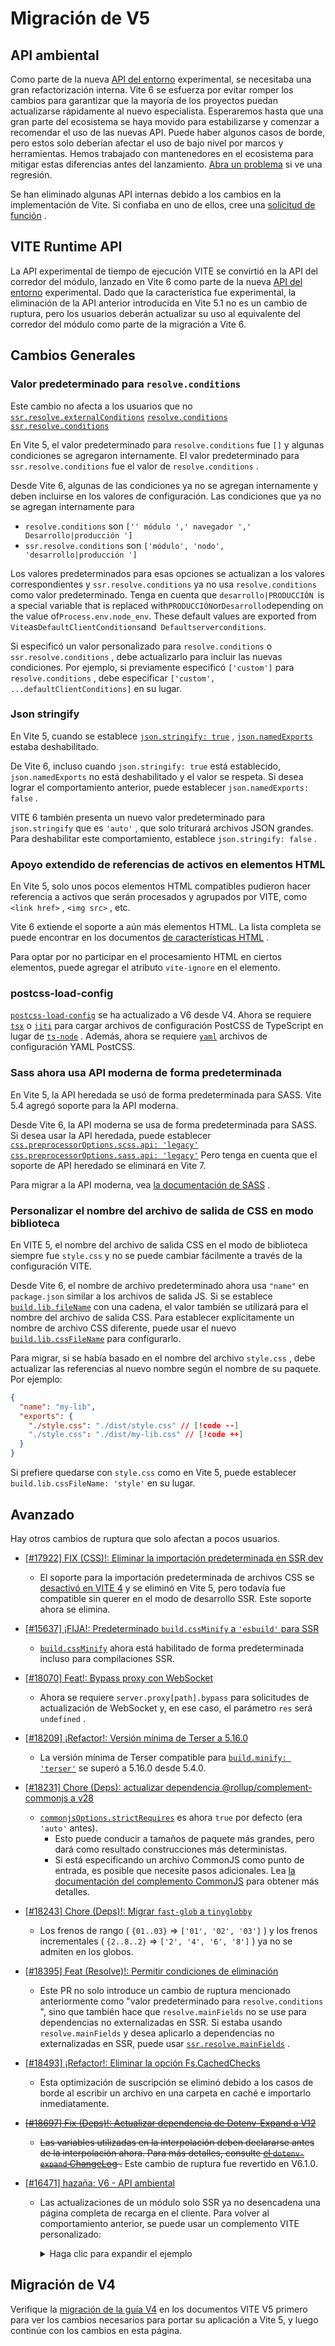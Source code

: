 # Migración de V5

## API ambiental

Como parte de la nueva [API del entorno](/es/guide/api-environment.md) experimental, se necesitaba una gran refactorización interna. Vite 6 se esfuerza por evitar romper los cambios para garantizar que la mayoría de los proyectos puedan actualizarse rápidamente al nuevo especialista. Esperaremos hasta que una gran parte del ecosistema se haya movido para estabilizarse y comenzar a recomendar el uso de las nuevas API. Puede haber algunos casos de borde, pero estos solo deberían afectar el uso de bajo nivel por marcos y herramientas. Hemos trabajado con mantenedores en el ecosistema para mitigar estas diferencias antes del lanzamiento. [Abra un problema](https://github.com/vitejs/vite/issues/new?assignees=&labels=pending+triage&projects=&template=bug_report.yml) si ve una regresión.

Se han eliminado algunas API internas debido a los cambios en la implementación de Vite. Si confiaba en uno de ellos, cree una [solicitud de función](https://github.com/vitejs/vite/issues/new?assignees=&labels=enhancement%3A+pending+triage&projects=&template=feature_request.yml) .

## VITE Runtime API

La API experimental de tiempo de ejecución VITE se convirtió en la API del corredor del módulo, lanzado en Vite 6 como parte de la nueva [API del entorno](/es/guide/api-environment) experimental. Dado que la característica fue experimental, la eliminación de la API anterior introducida en Vite 5.1 no es un cambio de ruptura, pero los usuarios deberán actualizar su uso al equivalente del corredor del módulo como parte de la migración a Vite 6.

## Cambios Generales

### Valor predeterminado para `resolve.conditions`

Este cambio no afecta a los usuarios que no [`ssr.resolve.externalConditions`](/es/config/ssr-options#ssr-resolve-externalconditions) [`resolve.conditions`](/es/config/shared-options#resolve-conditions) [`ssr.resolve.conditions`](/es/config/ssr-options#ssr-resolve-conditions)

En Vite 5, el valor predeterminado para `resolve.conditions` fue `[]` y algunas condiciones se agregaron internamente. El valor predeterminado para `ssr.resolve.conditions` fue el valor de `resolve.conditions` .

Desde Vite 6, algunas de las condiciones ya no se agregan internamente y deben incluirse en los valores de configuración.
Las condiciones que ya no se agregan internamente para

- `resolve.conditions` son `['' módulo ',' navegador ',' Desarrollo|producción '] `
- `ssr.resolve.conditions` son `['módulo', 'nodo', 'desarrollo|producción '] `

Los valores predeterminados para esas opciones se actualizan a los valores correspondientes y `ssr.resolve.conditions` ya no usa `resolve.conditions` como valor predeterminado. Tenga en cuenta que `desarrollo|PRODUCCIÓN `is a special variable that is replaced with`PRODUCCIÓN`or`Desarrollo`depending on the value of`Process.env.node_env`. These default values are exported from `Vite`as`DefaultClientConditions`and` Defaultserverconditions`.

Si especificó un valor personalizado para `resolve.conditions` o `ssr.resolve.conditions` , debe actualizarlo para incluir las nuevas condiciones.
Por ejemplo, si previamente especificó `['custom']` para `resolve.conditions` , debe especificar `['custom', ...defaultClientConditions]` en su lugar.

### Json stringify

En Vite 5, cuando se establece [`json.stringify: true`](/es/config/shared-options#json-stringify) , [`json.namedExports`](/es/config/shared-options#json-namedexports) estaba deshabilitado.

De Vite 6, incluso cuando `json.stringify: true` está establecido, `json.namedExports` no está deshabilitado y el valor se respeta. Si desea lograr el comportamiento anterior, puede establecer `json.namedExports: false` .

VITE 6 también presenta un nuevo valor predeterminado para `json.stringify` que es `'auto'` , que solo triturará archivos JSON grandes. Para deshabilitar este comportamiento, establece `json.stringify: false` .

### Apoyo extendido de referencias de activos en elementos HTML

En Vite 5, solo unos pocos elementos HTML compatibles pudieron hacer referencia a activos que serán procesados y agrupados por VITE, como `<link href>` , `<img src>` , etc.

Vite 6 extiende el soporte a aún más elementos HTML. La lista completa se puede encontrar en los documentos [de características HTML](/es/guide/features.html#html) .

Para optar por no participar en el procesamiento HTML en ciertos elementos, puede agregar el atributo `vite-ignore` en el elemento.

### postcss-load-config

[`postcss-load-config`](https://npmjs.com/package/postcss-load-config) se ha actualizado a V6 desde V4. Ahora se requiere [`tsx`](https://www.npmjs.com/package/tsx) o [`jiti`](https://www.npmjs.com/package/jiti) para cargar archivos de configuración PostCSS de TypeScript en lugar de [`ts-node`](https://www.npmjs.com/package/ts-node) . Además, ahora se requiere [`yaml`](https://www.npmjs.com/package/yaml) archivos de configuración YAML PostCSS.

### Sass ahora usa API moderna de forma predeterminada

En Vite 5, la API heredada se usó de forma predeterminada para SASS. Vite 5.4 agregó soporte para la API moderna.

Desde Vite 6, la API moderna se usa de forma predeterminada para SASS. Si desea usar la API heredada, puede establecer [`css.preprocessorOptions.scss.api: 'legacy'` `css.preprocessorOptions.sass.api: 'legacy'`](/es/config/shared-options#css-preprocessoroptions) Pero tenga en cuenta que el soporte de API heredado se eliminará en Vite 7.

Para migrar a la API moderna, vea [la documentación de SASS](https://sass-lang.com/documentation/breaking-changes/legacy-js-api/) .

### Personalizar el nombre del archivo de salida de CSS en modo biblioteca

En VITE 5, el nombre del archivo de salida CSS en el modo de biblioteca siempre fue `style.css` y no se puede cambiar fácilmente a través de la configuración VITE.

Desde Vite 6, el nombre de archivo predeterminado ahora usa `"name"` en `package.json` similar a los archivos de salida JS. Si se establece [`build.lib.fileName`](/es/config/build-options.md#build-lib) con una cadena, el valor también se utilizará para el nombre del archivo de salida CSS. Para establecer explícitamente un nombre de archivo CSS diferente, puede usar el nuevo [`build.lib.cssFileName`](/es/config/build-options.md#build-lib) para configurarlo.

Para migrar, si se había basado en el nombre del archivo `style.css` , debe actualizar las referencias al nuevo nombre según el nombre de su paquete. Por ejemplo:

```json [package.json]
{
  "name": "my-lib",
  "exports": {
    "./style.css": "./dist/style.css" // [!code --]
    "./style.css": "./dist/my-lib.css" // [!code ++]
  }
}
```

Si prefiere quedarse con `style.css` como en Vite 5, puede establecer `build.lib.cssFileName: 'style'` en su lugar.

## Avanzado

Hay otros cambios de ruptura que solo afectan a pocos usuarios.

- [[#17922] FIX (CSS)!: Eliminar la importación predeterminada en SSR dev](https://github.com/vitejs/vite/pull/17922)
  - El soporte para la importación predeterminada de archivos CSS se [desactivó en VITE 4](https://v4.vite.dev/guide/migration.html#importing-css-as-a-string) y se eliminó en Vite 5, pero todavía fue compatible sin querer en el modo de desarrollo SSR. Este soporte ahora se elimina.
- [[#15637] ¡FIJA!: Predeterminado `build.cssMinify` a `'esbuild'` para SSR](https://github.com/vitejs/vite/pull/15637)
  - [`build.cssMinify`](/es/config/build-options#build-cssminify) ahora está habilitado de forma predeterminada incluso para compilaciones SSR.
- [[#18070] Feat!: Bypass proxy con WebSocket](https://github.com/vitejs/vite/pull/18070)
  - Ahora se requiere `server.proxy[path].bypass` para solicitudes de actualización de WebSocket y, en ese caso, el parámetro `res` será `undefined` .
- [[#18209] ¡Refactor!: Versión mínima de Terser a 5.16.0](https://github.com/vitejs/vite/pull/18209)
  - La versión mínima de Terser compatible para [`build.minify: 'terser'`](/es/config/build-options#build-minify) se superó a 5.16.0 desde 5.4.0.
- [[#18231] Chore (Deps): actualizar dependencia @rollup/complement-commonjs a v28](https://github.com/vitejs/vite/pull/18231)
  - [`commonjsOptions.strictRequires`](https://github.com/rollup/plugins/blob/master/packages/commonjs/README.md#strictrequires) es ahora `true` por defecto (era `'auto'` antes).
    - Esto puede conducir a tamaños de paquete más grandes, pero dará como resultado construcciones más deterministas.
    - Si está especificando un archivo CommonJS como punto de entrada, es posible que necesite pasos adicionales. Lea [la documentación del complemento CommonJS](https://github.com/rollup/plugins/blob/master/packages/commonjs/README.md#using-commonjs-files-as-entry-points) para obtener más detalles.
- [[#18243] Chore (Deps)!: Migrar `fast-glob` a `tinyglobby`](https://github.com/vitejs/vite/pull/18243)
  - Los frenos de rango ( `{01..03}` ⇒ `['01', '02', '03']` ) y los frenos incrementales ( `{2..8..2}` ⇒ `['2', '4', '6', '8']` ) ya no se admiten en los globos.
- [[#18395] Feat (Resolve)!: Permitir condiciones de eliminación](https://github.com/vitejs/vite/pull/18395)
  - Este PR no solo introduce un cambio de ruptura mencionado anteriormente como "valor predeterminado para `resolve.conditions` ", sino que también hace que `resolve.mainFields` no se use para dependencias no externalizadas en SSR. Si estaba usando `resolve.mainFields` y desea aplicarlo a dependencias no externalizadas en SSR, puede usar [`ssr.resolve.mainFields`](/es/config/ssr-options#ssr-resolve-mainfields) .
- [[#18493] ¡Refactor!: Eliminar la opción Fs.CachedChecks](https://github.com/vitejs/vite/pull/18493)
  - Esta optimización de suscripción se eliminó debido a los casos de borde al escribir un archivo en una carpeta en caché e importarlo inmediatamente.
- ~~[[#18697] Fix (Deps)!: Actualizar dependencia de Dotenv-Expand a V12](https://github.com/vitejs/vite/pull/18697)~~
  - ~~Las variables utilizadas en la interpolación deben declararse antes de la interpolación ahora. Para más detalles, consulte [el `dotenv-expand` ChangeLog](https://github.com/motdotla/dotenv-expand/blob/v12.0.1/CHANGELOG.md#1200-2024-11-16) .~~ Este cambio de ruptura fue revertido en V6.1.0.
- [[#16471] hazaña: V6 - API ambiental](https://github.com/vitejs/vite/pull/16471)

  - Las actualizaciones de un módulo solo SSR ya no desencadena una página completa de recarga en el cliente. Para volver al comportamiento anterior, se puede usar un complemento VITE personalizado:
    <details>
    <summary>Haga clic para expandir el ejemplo</summary>

    ```ts twoslash
    import type { Plugin, EnvironmentModuleNode } from 'vite'

    function hmrReload(): Plugin {
      return {
        name: 'hmr-reload',
        enforce: 'post',
        hotUpdate: {
          order: 'post',
          handler({ modules, server, timestamp }) {
            if (this.environment.name !== 'ssr') return

            let hasSsrOnlyModules = false

            const invalidatedModules = new Set<EnvironmentModuleNode>()
            for (const mod of modules) {
              if (mod.id == null) continue
              const clientModule =
                server.environments.client.moduleGraph.getModuleById(mod.id)
              if (clientModule != null) continue

              this.environment.moduleGraph.invalidateModule(
                mod,
                invalidatedModules,
                timestamp,
                true,
              )
              hasSsrOnlyModules = true
            }

            if (hasSsrOnlyModules) {
              server.ws.send({ type: 'full-reload' })
              return []
            }
          },
        },
      }
    }
    ```

    </details>

## Migración de V4

Verifique la [migración de la guía V4](https://v5.vite.dev/guide/migration.html) en los documentos VITE V5 primero para ver los cambios necesarios para portar su aplicación a Vite 5, y luego continúe con los cambios en esta página.

